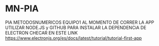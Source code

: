 # MN-PIA
PIA METODOSNUMERICOS EQUIPO1
AL MOMENTO DE CORRER LA APP UTILIZAR NODE.JS y GITHUB PARA INSTALAR LA DEPENDENCiA DE ELECTRON CHECAR EN ESTE LINK
https://www.electronjs.org/es/docs/latest/tutorial/tutorial-first-app